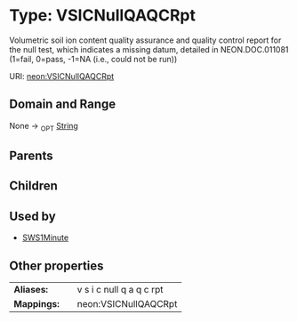 
# Type: VSICNullQAQCRpt


Volumetric soil ion content quality assurance and quality control report for the null test, which indicates a missing datum, detailed in NEON.DOC.011081 (1=fail, 0=pass, -1=NA (i.e., could not be run))

URI: [neon:VSICNullQAQCRpt](https://data.neonscience.org/VSICNullQAQCRpt)


## Domain and Range

None ->  <sub>OPT</sub> [String](types/String.md)

## Parents


## Children


## Used by

 * [SWS1Minute](SWS1Minute.md)

## Other properties

|  |  |  |
| --- | --- | --- |
| **Aliases:** | | v s i c null q a q c rpt |
| **Mappings:** | | neon:VSICNullQAQCRpt |

